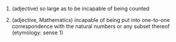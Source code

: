 1. (adjective) so large as to be incapable of being counted

2. (adjective, Mathematics) incapable of being put into one-to-one correspondence with the natural numbers or any subset thereof (etymology: sense 1)